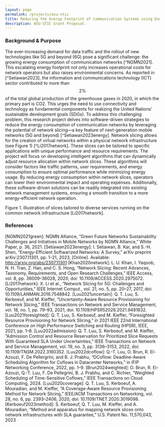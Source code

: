 ```yaml
---
layout: page
permalink: /projects/asu-stic
title: Reducing the Energy Footprint of Communication Systems using Energy-Efficient Softwarized Networks
description: ASU-STIC Grant Proposal.
---
```


### Background & Purpose
The ever-increasing demand for data traffic and the rollout of new technologies like 5G and beyond (6G) pose a significant challenge: the growing energy consumption of communication networks [^NGMN2021]. This escalating energy footprint not only increases operational costs for network operators but also raises environmental concerns. As reported in  [^Setiawan2023], the information and communications technology (ICT) sector contributed to more than $$2\%$$ of the total global production of the greenhouse gases in 2020, in which the primary part is CO2. This urges the need to use connectivity and technology as fundamental components for realizing the United Nations’ sustainable development goals (SDGs). To address this challenging problem, this research project delves into software-driven strategies to reduce the energy consumption of communication networks by leveraging the potential of network slicing—a key feature of next-generation mobile networks (5G and beyond) [^Setiawan2023energy]. Network slicing allows for the creation of virtual networks within a physical network infrastructure (see Figure 1) [^Li2017network]. These slices can be tailored to specific applications with unique performance and resource requirements. 
The project will focus on developing intelligent algorithms that can dynamically adjust resource allocation within network slices. These algorithms will consider factors like traffic patterns, user requirements, and energy consumption to ensure optimal performance while minimizing energy usage. By reducing energy consumption within network slices, operators can lower their environmental impact and operating expenses. Additionally, these software-driven solutions can be readily integrated into existing network management systems, ensuring a smooth transition to a more energy-efficient network operation.

 
Figure 1. Illustration of slices tailored to diverse services running on the common network infrastructure [Li2017network].


### References
[NGMN2021green]: NGMN Alliance, “Green Future Networks Sustainability Challenges and Initiatives in Mobile Networks by NGMN Alliance,” White Paper, p. 36, 2021.
[Setiawan2023energy]:	I. Setiawan, B. Kar, and S.-H. Shen, “Energy-Efficient Softwarized Networks: A Survey,” arXiv preprint arXiv:2307.11301, pp. 1–21, 2023, [Online]. Available: http://arxiv.org/abs/2307.11301
[Khan2020network]:	L. U. Khan, I. Yaqoob, N. H. Tran, Z. Han, and C. S. Hong, “Network Slicing: Recent Advances, Taxonomy, Requirements, and Open Research Challenges,” IEEE Access, vol. 8, pp. 36009–36028, 2020, doi: 10.1109/ACCESS.2020.2975072.
[Li2017network]:	X. Li et al., “Network Slicing for 5G: Challenges and Opportunities,” IEEE Internet Comput., vol. 21, no. 5, pp. 20–27, 2017, doi: 10.1109/LANMAN.2016.7548842.
[Luu2021uncertain]:	Q. T. Luu, S. Kerboeuf, and M. Kieffer, “Uncertainty-Aware Resource Provisioning for Network Slicing,” IEEE Transactions on Network and Service Management, vol. 18, no. 1, pp. 79–93, 2021, doi: 10.1109/HPSR52026.2021.9481832.
[Luu2021foresighted]:	Q. T. Luu, S. Kerboeuf, and M. Kieffer, “Foresighted Resource Provisioning for Network Slicing,” in 2021 IEEE 22nd International Conference on High Performance Switching and Routing (HPSR), IEEE, 2021, pp. 1–8.
[Luu2022admission]:	Q. T. Luu, S. Kerboeuf, and M. Kieffer, “Admission Control and Resource Reservation for Prioritized Slice Requests With Guaranteed SLA Under Uncertainties,” IEEE Transactions on Network and Service Management, vol. 19, no. 3, pp. 3136–3153, 2022, doi: 10.1109/TNSM.2022.3160352.
[Luu2022dcoflow]:	Q.-T. Luu, O. Brun, R. El-Azouzi, F. De Pellergrini, and B. J. Prabhu, “DCoflow: Deadline-Aware Scheduling Algorithm for Coflows in Datacenter Networks,” in IFIP Networking Conference, 2022, pp. 1–9.
[Brun2024weighted]:	O. Brun, R. El-Azouzi, Q.-T. Luu, F. De Pellegrini, B. J. Prabhu, and C. Richier, “Weighted Scheduling of Time-Sensitive Coflows,” IEEE Transactions on Cloud Computing, 2024.
[Luu2020coverage]:	Q. T. Luu, S. Kerboeuf, A. Mouradian, and M. Kieffer, “A Coverage-Aware Resource Provisioning Method for Network Slicing,” IEEE/ACM Transactions on Networking, vol. 28, no. 6, pp. 2393–2406, 2020, doi: 10.1109/TNET.2020.3019098.
[Kerboeuf2023method]:	S. Kerboeuf, Q. T. Luu, M. Kieffer, and A. Mouradian, “Method and apparatus for mapping network slices onto network infrastructures with SLA guarantee,” U.S. Patent No. 11,570,043, 2023
 
